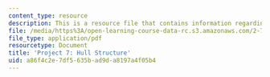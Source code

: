 ```yaml
---
content_type: resource
description: This is a resource file that contains information regarding hull structure.
file: /media/https%3A/open-learning-course-data-rc.s3.amazonaws.com/2-700-principles-of-naval-architecture-fall-2014/a86f4c2e7df5635bad9da8197a4f05b4_MIT2_700F14_project_7.pdf
file_type: application/pdf
resourcetype: Document
title: 'Project 7: Hull Structure'
uid: a86f4c2e-7df5-635b-ad9d-a8197a4f05b4
---
```

